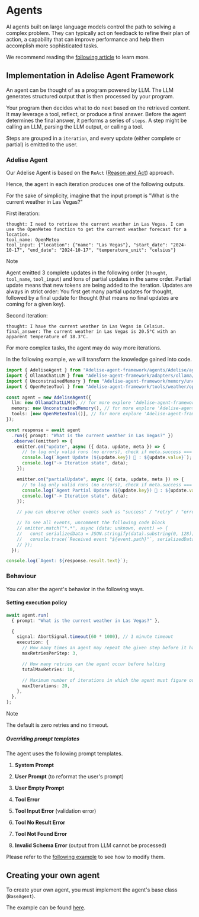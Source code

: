 # Agents

AI agents built on large language models control the path to solving a complex problem. They can typically act on feedback to refine their plan of action, a capability that can improve performance and help them accomplish more sophisticated tasks.

We recommend reading the [following article](https://research.ibm.com/blog/what-are-ai-agents-llm) to learn more.

## Implementation in Adelise Agent Framework

An agent can be thought of as a program powered by LLM. The LLM generates structured output that is then processed by your program.

Your program then decides what to do next based on the retrieved content. It may leverage a tool, reflect, or produce a final answer.
Before the agent determines the final answer, it performs a series of `steps`. A step might be calling an LLM, parsing the LLM output, or calling a tool.

Steps are grouped in a `iteration`, and every update (either complete or partial) is emitted to the user.

### Adelise Agent

Our Adelise Agent is based on the `ReAct` ([Reason and Act](https://arxiv.org/abs/2210.03629)) approach.

Hence, the agent in each iteration produces one of the following outputs.

For the sake of simplicity, imagine that the input prompt is "What is the current weather in Las Vegas?"

First iteration:

```
thought: I need to retrieve the current weather in Las Vegas. I can use the OpenMeteo function to get the current weather forecast for a location.
tool_name: OpenMeteo
tool_input: {"location": {"name": "Las Vegas"}, "start_date": "2024-10-17", "end_date": "2024-10-17", "temperature_unit": "celsius"}
```

> [!NOTE]
>
> Agent emitted 3 complete updates in the following order (`thought`, `tool_name`, `tool_input`) and tons of partial updates in the same order.
> Partial update means that new tokens are being added to the iteration. Updates are always in strict order: You first get many partial updates for thought, followed by a final update for thought (that means no final updates are coming for a given key).

Second iteration:

```
thought: I have the current weather in Las Vegas in Celsius.
final_answer: The current weather in Las Vegas is 20.5°C with an apparent temperature of 18.3°C.
```

For more complex tasks, the agent may do way more iterations.

In the following example, we will transform the knowledge gained into code.

```ts
import { AdeliseAgent } from "Adelise-agent-framework/agents/Adelise/agent";
import { OllamaChatLLM } from "Adelise-agent-framework/adapters/ollama/chat";
import { UnconstrainedMemory } from "Adelise-agent-framework/memory/unconstrainedMemory";
import { OpenMeteoTool } from "Adelise-agent-framework/tools/weather/openMeteo";

const agent = new AdeliseAgent({
  llm: new OllamaChatLLM(), // for more explore 'Adelise-agent-framework/adapters'
  memory: new UnconstrainedMemory(), // for more explore 'Adelise-agent-framework/memory'
  tools: [new OpenMeteoTool()], // for more explore 'Adelise-agent-framework/tools'
});

const response = await agent
  .run({ prompt: "What is the current weather in Las Vegas?" })
  .observe((emitter) => {
    emitter.on("update", async ({ data, update, meta }) => {
      // to log only valid runs (no errors), check if meta.success === true
      console.log(`Agent Update (${update.key}) 🤖 : ${update.value}`);
      console.log("-> Iteration state", data);
    });

    emitter.on("partialUpdate", async ({ data, update, meta }) => {
      // to log only valid runs (no errors), check if meta.success === true
      console.log(`Agent Partial Update (${update.key}) 🤖 : ${update.value}`);
      console.log("-> Iteration state", data);
    });

    // you can observe other events such as "success" / "retry" / "error" / "toolStart" / "toolEnd", ...

    // To see all events, uncomment the following code block
    // emitter.match("*.*", async (data: unknown, event) => {
    //   const serializedData = JSON.stringify(data).substring(0, 128); // show only part of the event data
    //   console.trace(`Received event "${event.path}"`, serializedData);
    // });
  });

console.log(`Agent: ${response.result.text}`);
```

### Behaviour

You can alter the agent's behavior in the following ways.

#### Setting execution policy

```ts
await agent.run(
  { prompt: "What is the current weather in Las Vegas?" },

  {
    signal: AbortSignal.timeout(60 * 1000), // 1 minute timeout
    execution: {
      // How many times an agent may repeat the given step before it halts (tool call, llm call, ...)
      maxRetriesPerStep: 3,

      // How many retries can the agent occur before halting
      totalMaxRetries: 10,

      // Maximum number of iterations in which the agent must figure out the final answer
      maxIterations: 20,
    },
  },
);
```

> [!NOTE]
>
> The default is zero retries and no timeout.

##### Overriding prompt templates

The agent uses the following prompt templates.

1. **System Prompt**

2. **User Prompt** (to reformat the user's prompt)

3. **User Empty Prompt**

4. **Tool Error**

5. **Tool Input Error** (validation error)

6. **Tool No Result Error**

7. **Tool Not Found Error**

8. **Invalid Schema Error** (output from LLM cannot be processed)

Please refer to the [following example](/examples/agents/Adelise_advanced.ts) to see how to modify them.

## Creating your own agent

To create your own agent, you must implement the agent's base class (`BaseAgent`).

The example can be found [here](/examples/agents/custom_agent.ts).
